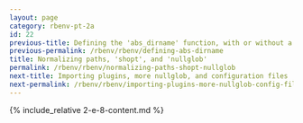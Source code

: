 ```yaml
---
layout: page
category: rbenv-pt-2a
id: 22
previous-title: Defining the 'abs_dirname' function, with or without a native extension
previous-permalink: /rbenv/rbenv/defining-abs-dirname
title: Normalizing paths, 'shopt', and 'nullglob'
permalink: /rbenv/rbenv/normalizing-paths-shopt-nullglob
next-title: Importing plugins, more nullglob, and configuration files
next-permalink: /rbenv/rbenv/importing-plugins-more-nullglob-config-files
---
```


{% include_relative 2-e-8-content.md %}

